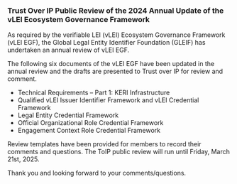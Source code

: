 ### Trust Over IP Public Review of the 2024 Annual Update of the vLEI Ecosystem Governance Framework

As required by the verifiable LEI (vLEI) Ecosystem Governance Framework (vLEI EGF), the Global Legal Entity Identifier Foundation (GLEIF) has undertaken an annual review of vLEI EGF.

The following six documents of the vLEI EGF have been updated in the annual review and the drafts are presented to Trust over IP for review and comment.

* Technical Requirements – Part 1:  KERI Infrastructure
* Qualified vLEI Issuer Identifier Framework and vLEI Credential Framework
* Legal Entity Credential Framework
* Official Organizational Role Credential Framework
* Engagement Context Role Credential Framework

Review templates have been provided for members to record their comments and questions.
The ToIP public review will run until Friday, March 21st, 2025.

Thank you and looking forward to your comments/questions.
